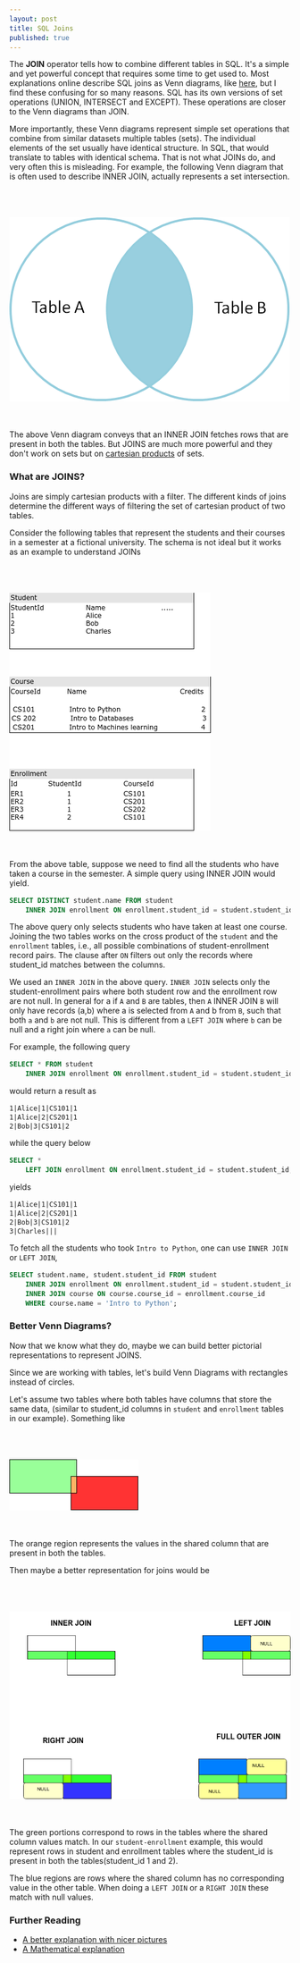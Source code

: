 ```yaml
---
layout: post
title: SQL Joins
published: true
---
```



The **JOIN** operator tells how to combine different tables in SQL. It's a simple and yet powerful concept that requires some time to get used to. Most explanations online  describe SQL joins as Venn diagrams, like [here](http://www1.udel.edu/evelyn/SQL-Class2/SQLclass2_Join.html), but I find these confusing for so many reasons. SQL has its own versions of set operations (UNION, INTERSECT and EXCEPT). These operations are closer to the Venn diagrams than JOIN.

More importantly, these Venn diagrams represent simple set operations that combine from similar datasets multiple tables (sets). The individual elements of the set usually have identical structure. In SQL, that would translate to tables with identical schema. That is not what JOINs do, and very often this is misleading. For example, the following Venn diagram that is often used to describe INNER JOIN, actually represents a set intersection.

<br/><br/><br/>
![](../images/inner-join.png) 
<br/><br/><br/>

The above Venn diagram conveys that an INNER JOIN fetches rows that are present in both the tables. But JOINS are much more powerful and they don't work on sets but on [cartesian products](https://en.wikipedia.org/wiki/Cartesian_product) of sets.

### What are JOINS?

Joins are simply cartesian products with a filter. The different kinds of joins determine the different ways of filtering the set of cartesian product of two tables.

Consider the following tables that represent the students and their courses in a semester at a fictional university. The schema is not ideal but it works as an example to understand JOINs

<br/><br/><br/>
![](../images/tables.png) 
<br/><br/><br/>


From the above table, suppose we need to find all the students who have taken a course in the semester. A simple query using INNER JOIN would yield.

```sql
SELECT DISTINCT student.name FROM student
    INNER JOIN enrollment ON enrollment.student_id = student.student_id;
```

The above query only selects students who have taken at least one course. Joining the two tables works on the cross product of the `student` and the `enrollment` tables, i.e., all possible combinations of student-enrollment record pairs. The clause after `ON` filters out only the records where student_id matches between the columns.

We used an `INNER JOIN` in the above query. `INNER JOIN` selects only the student-enrollment pairs where both student row and the enrollment row are not null. In general for a if `A` and `B` are tables, then `A` INNER JOIN `B` will only have records (a,b) where a is selected from `A` and b from `B`, such that both `a` and `b` are not null.
This is different from a `LEFT JOIN` where `b` can be null and a right join where `a` can be null.


For example, the following query

```sql
SELECT * FROM student
    INNER JOIN enrollment ON enrollment.student_id = student.student_id;
```
would return a result as

```
1|Alice|1|CS101|1
1|Alice|2|CS201|1
2|Bob|3|CS101|2
```


while the query below
```sql
SELECT *
    LEFT JOIN enrollment ON enrollment.student_id = student.student_id;
```

yields

```
1|Alice|1|CS101|1
1|Alice|2|CS201|1
2|Bob|3|CS101|2
3|Charles|||
```


To fetch all the students who took `Intro to Python`, one can use `INNER JOIN` or `LEFT JOIN`,

```sql
SELECT student.name, student.student_id FROM student
    INNER JOIN enrollment ON enrollment.student_id = student.student_id
    INNER JOIN course ON course.course_id = enrollment.course_id
    WHERE course.name = 'Intro to Python';
```

### Better Venn Diagrams?


Now that we know what they do, maybe we can build better pictorial representations to represent JOINS.

Since we are working with tables, let's build Venn Diagrams with rectangles instead of circles.

Let's assume two tables where both tables have columns that store the same data, (similar to student_id columns in `student` and `enrollment` tables in our example). Something like


<br/><br/><br/>
![](../images/intro-joins.png) 
<br/><br/><br/>

The orange region represents the values in the shared column that are present in both the tables.



Then maybe a better representation for joins would be


<br/><br/><br/>
![](../images/all-joins.png) 
<br/><br/><br/>


The green portions correspond to rows in the tables where the shared column values match. In our `student-enrollment` example, this would represent rows in student and enrollment tables where the student_id is present in both the tables(student_id 1 and 2).

The blue regions are rows where the shared column has no corresponding value in the other table. When doing a `LEFT JOIN` or a `RIGHT JOIN` these match with null values.

### Further Reading

* [A better explanation with nicer pictures](https://learnsql.com/blog/sql-joins-types-explained/)
* [A Mathematical explanation](https://math.stackexchange.com/a/3664118)